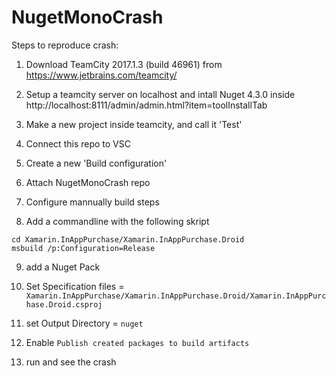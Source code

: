 # NugetMonoCrash

Steps to reproduce crash:

1. Download TeamCity 2017.1.3 (build 46961) from https://www.jetbrains.com/teamcity/ 

2. Setup a teamcity server on localhost and intall Nuget 4.3.0 inside http://localhost:8111/admin/admin.html?item=toolInstallTab

3. Make a new project inside teamcity, and call it 'Test'

4. Connect this repo to VSC

5. Create a new 'Build configuration'

6. Attach NugetMonoCrash repo

7. Configure mannually build steps

8. Add a commandline with the following skript
```
cd Xamarin.InAppPurchase/Xamarin.InAppPurchase.Droid
msbuild /p:Configuration=Release
```
9. add a Nuget Pack

10. Set Specification files = `Xamarin.InAppPurchase/Xamarin.InAppPurchase.Droid/Xamarin.InAppPurchase.Droid.csproj`

11. set Output Directory = `nuget`

12. Enable `Publish created packages to build artifacts`

13. run and see the crash

